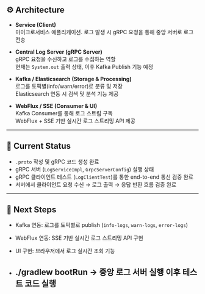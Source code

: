 
## ⚙️ Architecture

- **Service (Client)**  
  마이크로서비스 애플리케이션. 로그 발생 시 gRPC 요청을 통해 중앙 서버로 로그 전송  

- **Central Log Server (gRPC Server)**  
  gRPC 요청을 수신하고 로그를 수집하는 역할  
  현재는 `System.out` 출력 상태, 이후 Kafka Publish 기능 예정  

- **Kafka / Elasticsearch (Storage & Processing)**  
  로그를 토픽별(info/warn/error)로 분류 및 저장  
  Elasticsearch 연동 시 검색 및 분석 기능 제공  

- **WebFlux / SSE (Consumer & UI)**  
  Kafka Consumer를 통해 로그 스트림 구독  
  WebFlux + SSE 기반 실시간 로그 스트리밍 API 제공  

---

## 🚀 Current Status

- `.proto` 작성 및 gRPC 코드 생성 완료  
- gRPC 서버 (`LogServiceImpl`, `GrpcServerConfig`) 실행 상태  
- gRPC 클라이언트 테스트 (`LogClientTest`)를 통한 end-to-end 통신 검증 완료  
- 서버에서 클라이언트 요청 수신 → 로그 출력 → 응답 반환 흐름 검증 완료  

---

## 🔮 Next Steps

- Kafka 연동: 로그를 토픽별로 publish (`info-logs`, `warn-logs`, `error-logs`)  
- WebFlux 연동: SSE 기반 실시간 로그 스트리밍 API 구현  
- UI 구현: 브라우저에서 로그 실시간 조회 기능  


- ## ./gradlew bootRun -> 중앙 로그 서버 실행 이후 테스트 코드 실행 

